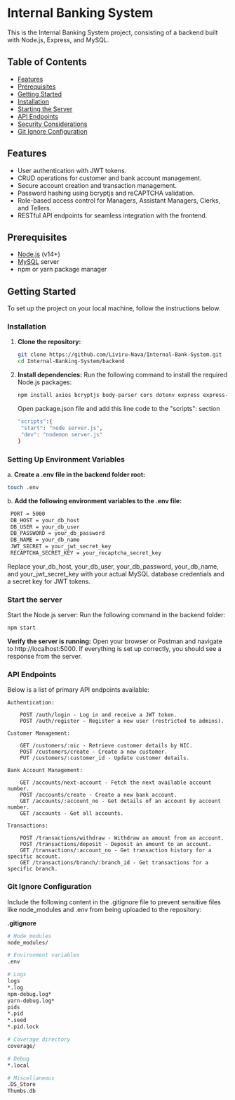 # Internal Banking System

This is the Internal Banking System project, consisting of a backend built with Node.js, Express, and MySQL.

## Table of Contents
- [Features](#features)
- [Prerequisites](#prerequisites)
- [Getting Started](#getting-started)
- [Installation](#installation)
- [Starting the Server](https://github.com/Liviru-Nava/Internal-Bank-System/blob/main/backend#setting-up-environment-variables)
- [API Endpoints](#api-endpoints)
- [Security Considerations](#security-considerations)
- [Git Ignore Configuration](#git-ignore-configuration)

## Features
- User authentication with JWT tokens.
- CRUD operations for customer and bank account management.
- Secure account creation and transaction management.
- Password hashing using bcryptjs and reCAPTCHA validation.
- Role-based access control for Managers, Assistant Managers, Clerks, and Tellers.
- RESTful API endpoints for seamless integration with the frontend.

## Prerequisites
- [Node.js](https://nodejs.org/) (v14+)
- [MySQL](https://www.mysql.com/) server
- npm or yarn package manager

## Getting Started
To set up the project on your local machine, follow the instructions below.

### Installation
1. **Clone the repository:**
   ```bash
   git clone https://github.com/Liviru-Nava/Internal-Bank-System.git
   cd Internal-Banking-System/backend

2. **Install dependencies:**
  Run the following command to install the required Node.js packages:
   ```bash
   npm install axios bcryptjs body-parser cors dotenv express express-validator helmet jsonwebtoken jwt-decode multer mysql2 path winston nodemon
   ```
   Open package.json file and add this line code to the "scripts": section
   ```bash
   "scripts":{
    "start": "node server.js",
    "dev": "nodemon server.js"
   }
   ```

### Setting Up Environment Variables
  a. **Create a .env file in the backend folder root:**
   ```bash
   touch .env
  ``` 
  b. **Add the following environment variables to the .env file:**
   ```bash
    PORT = 5000
    DB_HOST = your_db_host
    DB_USER = your_db_user
    DB_PASSWORD = your_db_password
    DB_NAME = your_db_name
    JWT_SECRET = your_jwt_secret_key
    RECAPTCHA_SECRET_KEY = your_recaptcha_secret_key
  ```
  Replace your_db_host, your_db_user, your_db_password, your_db_name, and your_jwt_secret_key with your actual MySQL database credentials and a secret key for JWT tokens.

### Start the server
  Start the Node.js server: Run the following command in the backend folder:
   ```bash
   npm start
   ```
   **Verify the server is running:** Open your browser or Postman and navigate to http://localhost:5000. If everything is set up correctly, you should see a response from the server.

### API Endpoints 

   Below is a list of primary API endpoints available:

    Authentication:
   
        POST /auth/login - Log in and receive a JWT token.
        POST /auth/register - Register a new user (restricted to admins).

    Customer Management:
   
        GET /customers/:nic - Retrieve customer details by NIC.
        POST /customers/create - Create a new customer.
        PUT /customers/:customer_id - Update customer details.

    Bank Account Management:
   
        GET /accounts/next-account - Fetch the next available account number.
        POST /accounts/create - Create a new bank account.
        GET /accounts/:account_no - Get details of an account by account number.
        GET /accounts - Get all accounts.

    Transactions:
   
        POST /transactions/withdraw - Withdraw an amount from an account.
        POST /transactions/deposit - Deposit an amount to an account.
        GET /transactions/:account_no - Get transaction history for a specific account.
        GET /transactions/branch/:branch_id - Get transactions for a specific branch.

### Git Ignore Configuration 
   Include the following content in the .gitignore file to prevent sensitive files like node_modules and .env from being uploaded to the repository:

 **.gitignore**
   ```bash
   # Node modules
   node_modules/

   # Environment variables
   .env

   # Logs
   logs
   *.log
   npm-debug.log*
   yarn-debug.log*
   pids
   *.pid
   *.seed
   *.pid.lock

   # Coverage directory
   coverage/

   # Debug
   *.local

   # Miscellaneous
   .DS_Store
   Thumbs.db

